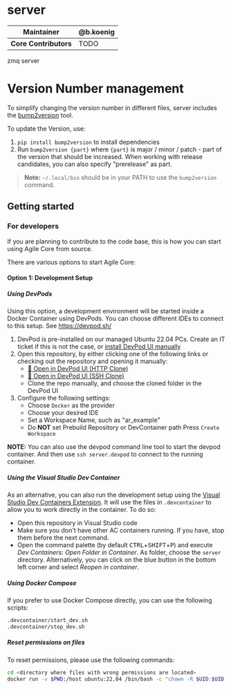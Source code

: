 # server

| **Maintainer**        	 | @b.koenig       	 |
|-------------------------|-------------------------------------|
| **Core Contributors** 	 | TODO                                   |


zmq server

# Version Number management

To simplify changing the version number in different files, server includes the [bump2version](https://github.com/c4urself/bump2version) tool.

To update the Version, use: 
1. `pip install bump2version` to install dependencies
2. Run `bump2version {part}` where `{part}` is major / minor / patch - part
  of the version that should be increased. When working with release candidates, you can also specify "prerelease" as part.

> **Note:** `~/.local/bin` should be in your PATH to use the `bump2version` command. 

## Getting started
### For developers

If you are planning to contribute to the code base, this is how you can start using Agile Core
from source.

There are various options to start Agile Core:

#### Option 1: Development Setup

##### Using DevPods

Using this option, a development environment will be started inside a Docker Container using DevPods.
You can choose different IDEs to connect to this setup. See https://devpod.sh/

1. DevPod is pre-installed on our managed Ubuntu 22.04 PCs. Create an IT ticket if this is not the case, or [install 
   DevPod UI manually](https://devpod.sh/docs/getting-started/install)
2. Open this repository, by either clicking one of the following links or checking out the repository and opening it manually:
    - [:rocket: Open in DevPod UI (HTTP Clone)](https://devpod.sh/open#http://git.ar.int/sd/peac/mv/server.git)
    - [:helicopter: Open in DevPod UI (SSH Clone)](https://devpod.sh/open#git@git.ar.int:sd/peac/mv/server.git)
    - Clone the repo manually, and choose the cloned folder in the DevPod UI
3. Configure the following settings:
    - Choose `Docker` as the provider
    - Choose your desired IDE
    - Set a Workspace Name, such as "ar_example"
    - Do **NOT** set Prebuild Repository or DevContainer path
      Press `Create Workspace`

**NOTE:**
You can also use the devpod command line tool to start the devpod container.
And then use `ssh server.devpod` to connect to the running container.

##### Using the Visual Studio Dev Container

As an alternative, you can also run the development setup using the
[Visual Studio Dev Containers Extension](https://code.visualstudio.com/docs/devcontainers/containers).
It will use the files in `.devcontainer` to allow you to work directly in the container.
To do so:

* Open this repository in Visual Studio code
* Make sure you don't have other AC containers running.
  If you have, stop them before the next command.
* Open the command palette (by default <kbd>CTRL</kbd>+<kbd>SHIFT</kbd>+<kbd>P</kbd>)
  and execute *Dev Containers: Open Folder in Container*.
  As folder, choose the `server` directory.
  Alternatively, you can click on the blue button in the bottom left corner
  and select *Reopen in container*.

##### Using Docker Compose

If you prefer to use Docker Compose directly, you can use the following scripts:

```bash
.devcontainer/start_dev.sh
.devcontainer/stop_dev.sh
```

##### Reset permissions on files

To reset permissions, please use the following commands:
```bash
cd <directory where files with wrong permissions are located>
docker run -v $PWD:/host ubuntu:22.04 /bin/bash -c "chown -R $UID:$UID /host"
```